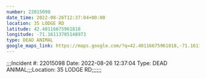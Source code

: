 ```yaml
---
number: 22015098
date_time: 2022-08-26T12:37:04+00:00
location: 35 LODGE RD
latitude: 42.40116675961818
longitude: -71.16113705148973
type: DEAD ANIMAL
google_maps_link: https://maps.google.com/?q=42.40116675961818,-71.16113705148973
---
```


;;;Incident #: 22015098  Date: 2022-08-26 12:37:04   Type: DEAD ANIMAL;;;Location: 35 LODGE RD;;;;;;
